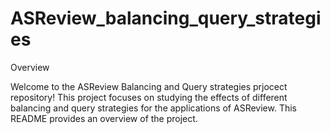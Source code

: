 # ASReview_balancing_query_strategies

Overview

Welcome to the ASReview Balancing and Query strategies prjocect repository! This project focuses on studying the effects of different balancing and query strategies for the applications of ASReview. This README provides an overview of the project.
